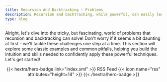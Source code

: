 ```yaml
---
title: Recursion And Backtracking – Problems
description: Recursion and backtracking, while powerful, can easily lead to stack overflow errors or inefficient solutions if not carefully designed to avoid redundant calculations or infinite loops.
type: blog
---
```


Alright, let's dive into the tricky, but fascinating, world of problems that recursion and backtracking can solve!  Don't worry if it seems a bit daunting at first – we'll tackle these challenges one step at a time.  This section will explore some classic examples and common pitfalls, helping you build the intuition and skills needed to confidently apply these powerful techniques.  Let's get started!

<div style="text-align: center; margin-top: 1em;">
{{< hextra/hero-badge link="index.xml" >}}
  <span>RSS Feed</span>
  {{< icon name="rss" attributes="height=14" >}}
{{< /hextra/hero-badge >}}
</div>
